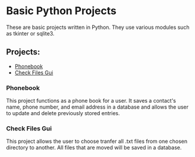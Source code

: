 # Basic Python Projects
These are basic projects written in Python. They use various modules such as tkinter or sqlite3.

## Projects:
* [Phonebook](#phonebook)
* [Check Files Gui](#check-files-gui)

### Phonebook
This project functions as a phone book for a user. It saves a contact's name, phone number, and email address in a database and allows the user to update and delete previously stored entries.

### Check Files Gui
This project allows the user to choose tranfer all .txt files from one chosen directory to another. All files that are moved will be saved in a database.
